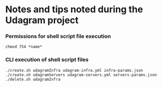 # Notes and tips noted during the Udagram project

### Permissions for shell script file execution
`chmod 754 *name*`

### CLI execution of shell script files
`./create.sh udagramInfra udagram-infra.yml infra-params.json`
`./create.sh udagramServers udagram-servers.yml servers-params.json`
`./delete.sh udagramInfra`